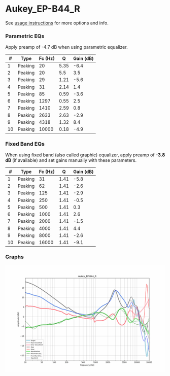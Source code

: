 # Aukey_EP-B44_R
See [usage instructions](https://github.com/jaakkopasanen/AutoEq#usage) for more options and info.

### Parametric EQs
Apply preamp of -4.7 dB when using parametric equalizer.

|   # | Type    |   Fc (Hz) |    Q |   Gain (dB) |
|-----|---------|-----------|------|-------------|
|   1 | Peaking |        20 | 5.35 |        -6.4 |
|   2 | Peaking |        20 | 5.5  |         3.5 |
|   3 | Peaking |        29 | 1.21 |        -5.6 |
|   4 | Peaking |        31 | 2.14 |         1.4 |
|   5 | Peaking |        85 | 0.59 |        -3.6 |
|   6 | Peaking |      1297 | 0.55 |         2.5 |
|   7 | Peaking |      1410 | 2.59 |         0.8 |
|   8 | Peaking |      2633 | 2.63 |        -2.9 |
|   9 | Peaking |      4318 | 1.32 |         8.4 |
|  10 | Peaking |     10000 | 0.18 |        -4.9 |

### Fixed Band EQs
When using fixed band (also called graphic) equalizer, apply preamp of **-3.8 dB** (if available) and set gains manually with these parameters.

|   # | Type    |   Fc (Hz) |    Q |   Gain (dB) |
|-----|---------|-----------|------|-------------|
|   1 | Peaking |        31 | 1.41 |        -5.8 |
|   2 | Peaking |        62 | 1.41 |        -2.6 |
|   3 | Peaking |       125 | 1.41 |        -2.9 |
|   4 | Peaking |       250 | 1.41 |        -0.5 |
|   5 | Peaking |       500 | 1.41 |         0.3 |
|   6 | Peaking |      1000 | 1.41 |         2.6 |
|   7 | Peaking |      2000 | 1.41 |        -1.5 |
|   8 | Peaking |      4000 | 1.41 |         4.4 |
|   9 | Peaking |      8000 | 1.41 |        -2.6 |
|  10 | Peaking |     16000 | 1.41 |        -9.1 |

### Graphs
![](./Aukey_EP-B44_R.png)
